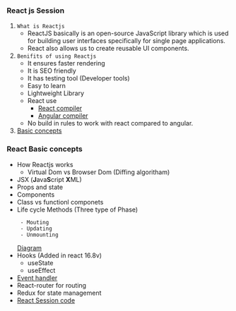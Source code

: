 ### React js Session

1. `What is Reactjs`
    - ReactJS basically is an open-source JavaScript library which is used for building user interfaces specifically for single page           applications. 
    - React also allows us to create reusable UI components.
2. `Benifits of using Reactjs`
    - It ensures faster rendering
    - It is SEO friendly
    - It has testing tool (Developer tools)
    - Easy to learn
    - Lightweight Library
    - React use  
        - [React compiler](https://miro.medium.com/proxy/1*n08Bym1Kq5Fpj8ZTQ3XJqA.png)
        - [Angular compiler](https://miro.medium.com/proxy/1*2ceEIh-RDFExkD9ipvcC-A.png)
    - No build in rules to work with react compared to angular.
4. [Basic concepts](#react-basic-concepts)

### React Basic concepts
- How Reactjs works
  - Virtual Dom vs Browser Dom (Diffing algoritham)
- JSX (**J**ava**S**cript **X**ML)
- Props and state
- Components
- Class vs functionl componets
- Life cycle Methods (Three type of Phase) 
   ``` 
    - Mouting
    - Updating 
    - Unmounting 
    ```
    [Diagram](http://projects.wojtekmaj.pl/react-lifecycle-methods-diagram/)
- Hooks (Added in react 16.8v)
  - useState 
  - useEffect 
- [Event handler](https://codepen.io/anon/pen/qePwjZ?editors=0010)
- React-router for routing
- Redux for state management
- [React Session code](https://stackblitz.com/edit/react-session)


